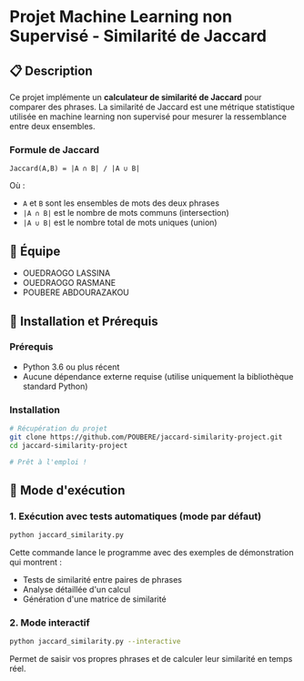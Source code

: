# Projet Machine Learning non Supervisé - Similarité de Jaccard

## 📋 Description

Ce projet implémente un **calculateur de similarité de Jaccard** pour comparer des phrases. La similarité de Jaccard est une métrique statistique utilisée en machine learning non supervisé pour mesurer la ressemblance entre deux ensembles.

### Formule de Jaccard

```
Jaccard(A,B) = |A ∩ B| / |A ∪ B|
```

Où :

- `A` et `B` sont les ensembles de mots des deux phrases
- `|A ∩ B|` est le nombre de mots communs (intersection)
- `|A ∪ B|` est le nombre total de mots uniques (union)

## 👥 Équipe

- OUEDRAOGO LASSINA
- OUEDRAOGO RASMANE
- POUBERE ABDOURAZAKOU

## 🚀 Installation et Prérequis

### Prérequis

- Python 3.6 ou plus récent
- Aucune dépendance externe requise (utilise uniquement la bibliothèque standard Python)

### Installation

```bash
# Récupération du projet
git clone https://github.com/POUBERE/jaccard-similarity-project.git
cd jaccard-similarity-project

# Prêt à l'emploi !
```

## 📖 Mode d'exécution

### 1. Exécution avec tests automatiques (mode par défaut)

```bash
python jaccard_similarity.py
```

Cette commande lance le programme avec des exemples de démonstration qui montrent :

- Tests de similarité entre paires de phrases
- Analyse détaillée d'un calcul
- Génération d'une matrice de similarité

### 2. Mode interactif

```bash
python jaccard_similarity.py --interactive
```

Permet de saisir vos propres phrases et de calculer leur similarité en temps réel.
